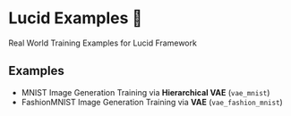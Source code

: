 # Lucid Examples 💎
Real World Training Examples for Lucid Framework

## Examples

- MNIST Image Generation Training via **Hierarchical VAE** (`vae_mnist`)
- FashionMNIST Image Generation Training via **VAE** (`vae_fashion_mnist`)

